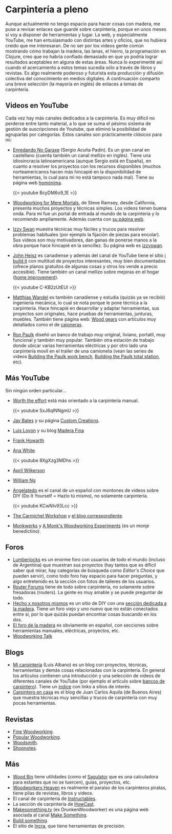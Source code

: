 # Carpintería a pleno



Aunque actualmente no tengo espacio para hacer cosas con madera, me puse a
revisar enlaces que guardé sobre carpintería, porque en unos meses sí voy a
disponer de herramientas y lugar. La web, y especialmente YouTube, me han
entusiasmado con distintas artes y oficios, que no hubiera creido que me
interesaran. De no ser por los videos gente común mostrando cómo trabajan la
madera, las lanas, el hierro, la programación en Clojure, creo que no habría
confiado demasiado en que yo podría lograr resultados aceptables en alguna de
estas áreas. Nunca lo experimenté así cuando el acercamiento a estos temas
sucedía sólo a través de libros y revistas. Es algo realmente poderoso y
futurista esta producción y difusión colectiva del conocimiento en medios
digitales. A continuación comparto una breve selección (la mayoría en inglés) de
enlaces a temas de carpintería.

## Videos en YouTube

Cada vez hay más canales dedicados a la carpintería. Es muy dificil no perderse
entre tanto material, a lo que se suma el pésimo sistema de gestión de
suscripciones de Youtube, que eliminó la posibilidad de agruparlas por
categorías. Estos canales son prácticamente *clásicos* para mi:

-   [Enredando No
    Garaxe](https://www.youtube.com/user/Enredandonogaraxe/featured) (Sergio
    Acuña Padín). Es un gran canal en castellano (cuenta también un canal
    mellizo en inglés). Tiene una idiosincracia latinoamericana (aunque Sergio
    está en España), en cuanto a resolver los proyectos con los recursos
    disponibles (muchos norteamericanos hacen más hincapié en la disponibilidad
    de herramientas, lo cual para mi no está tampoco nada mal). Tiene su página
    web [homónima](http://www.enredandonogaraxe.com/).

    {{< youtube BcyDM6o9_1E >}}

-   [Woodworking for Mere
    Mortals](https://www.youtube.com/user/stevinmarin), de Steve Ramsey, desde
    California, presenta muchos proyectos y técnicas simples. Los videos tienen
    buena onda. Para mi fue un portal de entrada al mundo de la carpintería y lo
    recomiendo ampliamente. Además cuenta con [su página
    web](http://woodworking.formeremortals.net/).

-   [Izzy Swan](https://www.youtube.com/user/rusticman1973) muestra técnicas muy
    fáciles y trucos para resolver problemas habituales (por ejemplo la fijación
    de piezas para encolar). Sus videos son muy motivadores, dan ganas de
    ponerse manos a la obra porque hace hincapié en la sencillez. Su página web
    es [izzyswan](http://www.izzyswan.com).

-   [John Heisz](https://www.youtube.com/user/jpheisz) es canadiense y además
    del canal de YouTube tiene el sitio [i build it](http://www.ibuildit.ca) con
    multitud de proyectos interesantes, muy bien documentados (ofrece planos
    gratuitos de algunas cosas y otros los vende a precio accesible). Tiene
    también un canal mellizo sobre mejoras en el hogar ([home
    improvement](https://www.youtube.com/user/IBuildItHome)).

    {{< youtube C-KB2zUtEUI >}}

-   [Matthias Wandel](https://www.youtube.com/user/Matthiaswandel) es también
    canadiense y estudia (quizás ya se recibió) ingeniería mecánica, lo cual se
    nota porque le pone técnica a la carpintería. Hace hincapié en desarrollar y
    adaptar herramientas, sus proyectos son originales, hace pruebas de
    herramientas, junturas, muebles. También tiene página web: [Wood
    gears](http://www.woodgears.ca/) con artículos muy detallados como el de
    [cajoneras](http://woodgears.ca/drawers/index.html).

-   [Ron Paulk](https://www.youtube.com/user/crpaulk) diseñó un banco de trabajo
    muy original, liviano, portatil, muy funcional y también muy popular.
    También otra estación de trabajo donde ubicar varias herramientas eléctricas
    y por otro lado una carpintería movil en el trailer de una camioneta (vean
    las series de videos [Building the Paulk work
    bench](https://www.youtube.com/playlist?list=PLB1ATCukiUGRpTw3dlQFSk8uOmIEP3BJ1),
    [Building the Paulk total
    station](https://www.youtube.com/watch?v=-N7RlWHaFbE&index=1&list=PLB1ATCukiUGSEvdBc7NnqlmxHAwdx6C83),
    etc).

## Más YouTube

Sin ningún orden particular\...

-   [Worth the effort](https://www.youtube.com/user/wortheffort) está más
    orientado a la carpintería manual.

    {{< youtube SxJ6qINNgmU >}}

-   [Jay Bates](https://www.youtube.com/c/jaybates) y su página [Custom
    Creations](http://jayscustomcreations.com/).

-   [Luis Lovon](https://www.youtube.com/user/luislovon) y su blog [Madera
    Fina](http://madera-fina.blogspot.com)

-   [Frank Howarth](https://www.youtube.com/user/urbanTrash)

-   [Ana White](https://www.youtube.com/user/knockoffwood).

    {{< youtube 8XgXzg3MDhs >}}

-   [April Wilkerson](https://www.youtube.com/user/AprilWilkersonDIY)

-   [William Ng](https://www.youtube.com/user/wnwoodworks)

-   [Angelatedo](https://www.youtube.com/user/angelatedo) es el canal de un
    español con montones de videos sobre DIY (Do It Yourself = Hazlo tú mismo),
    no solamente carpintería.

    {{< youtube KCwNIv93Lcc >}}

-   [The Carmichel Workshop](https://www.youtube.com/user/carmichaelworkshop) y
    [el blog correspondiente](http://www.thecarmichaelworkshop.com/).

-   [Monkwerks](https://www.youtube.com/user/monk1998) y [A Monk\'s Woodworking
    Experiments](http://www.monkwerks.org/) (es un monje benedictino).

## Foros

-   [Lumberjocks](http://lumberjocks.com) es un enorme foro con usuarios de todo
    el mundo (incluso de Argentina) que muestran sus proyectos (hay tantos que
    es dificil saber qué mirar, hay categorías de búsqueda como *Editor\'s
    Choice* que pueden servir), como todo foro hay espacio para hacer preguntas,
    y algo entretenido es la sección con fotos de talleres de los usuarios.
-   [Router Forums](http://www.routerforums.com/) tiene de todo sobre
    carpintería, no solamente sobre fresadoras (routers). La gente es muy amable
    y se puede preguntar de todo.
-   [Hecho x nosotros mismos](http://www.hechoxnosotrosmismos.net/) es un sitio
    de DIY con una [sección dedicada a la
    madera](http://www.hechoxnosotrosmismos.net/foro/forum14/). Tiene un foro
    viejo y uno nuevo que no están conectados entre sí, por lo que quizás puedan
    encontrar cosas buscando en los dos.
-   [El foro de la madera](http://www.foromadera.com) es obviamente en español,
    con secciones sobre herramientas manuales, eléctricas, proyectos, etc.
-   [Woodworking Talk](http://www.woodworkingtalk.com/)

## Blogs

-   [Mi carpintería](https://micarpinteria.wordpress.com/) (Luis Albano) es un
    blog con proyectos, técnicas, herramientas y demás cosas relacionadas con la
    carpintería. En general los artículos contienen una introducción y una
    selección de videos de diferentes canales de YouTube (por ejemplo el
    artículo sobre [bancos de
    carpintero](https://micarpinteria.wordpress.com/2011/02/13/banco-de-carpintero/)).
    Tiene un
    [índice](https://micarpinteria.wordpress.com/2013/06/04/sitios-de-interes/)
    con links a sitios de interés.
-   [Carpintero en casa](http://carpinteroencasa.blogspot.com.ar) es el blog de
    Juan Carlos Aquila (de Buenos Aires) que muestra técnicas muy sencillas y
    trucos de carpintería con muy pocas herramientas.

## Revistas

-   [Fine Woodworking](http://www.finewoodworking.com/).
-   [Popular Woodworking](http://www.popularwoodworking.com/).
-   [Woodsmith](http://www.woodsmith.com/).
-   [Shopnotes](http://www.shopnotes.com/).

## Más

-   [Wood Bin](http://www.woodbin.com/) tiene utilidades (como el
    [Sagulator](http://www.woodbin.com/calcs/sagulator/) que es una calculadora
    para estantes que no se tuercen), guías, proyectos, etc.
-   [Woodworkers Heaven](http://www.cro-wood.com/) es realmente el paraíso de
    los carpinteros piratas, tiene pilas de revistas, libros y videos.
-   El canal de carpintería de
    [Instructables](http://www.instructables.com/tag/type-id/category-workshop/channel-woodworking/).
-   La sección de carpintería de
    [HowCast](http://www.howcast.com/guides/802-Learn-Woodworking/).
-   [Makesomething.tv](https://makesomething.tv/) (ex DrunkenWoodworker) es una
    página web asociada al canal [Make
    Something](https://www.youtube.com/user/DrunkenWoodworker).
-   [Build something](https://www.buildsomething.com/).
-   El sitio de [Incra](http://www.incrementaltools.com/), que tiene
    herramientas de precisión.

